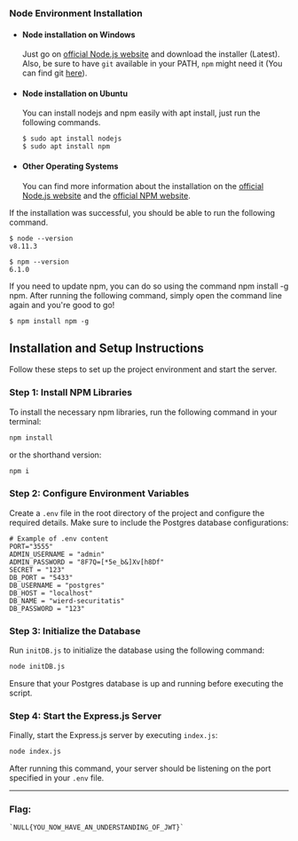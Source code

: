 ### Node Environment Installation
- #### Node installation on Windows

  Just go on [official Node.js website](https://nodejs.org/) and download the installer (Latest).
Also, be sure to have `git` available in your PATH, `npm` might need it (You can find git [here](https://git-scm.com/)).

- #### Node installation on Ubuntu

  You can install nodejs and npm easily with apt install, just run the following commands.

      $ sudo apt install nodejs
      $ sudo apt install npm

- #### Other Operating Systems
  You can find more information about the installation on the [official Node.js website](https://nodejs.org/) and the [official NPM website](https://npmjs.org/).

If the installation was successful, you should be able to run the following command.

    $ node --version
    v8.11.3

    $ npm --version
    6.1.0

If you need to update npm, you can do so using the command npm install -g npm. After running the following command, simply open the command line again and you're good to go!

    $ npm install npm -g

###
## Installation and Setup Instructions

Follow these steps to set up the project environment and start the server.

### Step 1: Install NPM Libraries

To install the necessary npm libraries, run the following command in your terminal:

```bash
npm install
```

or the shorthand version:

```bash
npm i
```

### Step 2: Configure Environment Variables

Create a `.env` file in the root directory of the project and configure the required details. Make sure to include the Postgres database configurations:

```
# Example of .env content
PORT="3555"
ADMIN_USERNAME = "admin"
ADMIN_PASSWORD = "8F7Q=[*5e_b&]Xv[h8Df"
SECRET = "123"
DB_PORT = "5433"
DB_USERNAME = "postgres"
DB_HOST = "localhost"
DB_NAME = "wierd-securitatis"
DB_PASSWORD = "123"
```

### Step 3: Initialize the Database

Run `initDB.js` to initialize the database using the following command:

```bash
node initDB.js
```

Ensure that your Postgres database is up and running before executing the script.

### Step 4: Start the Express.js Server

Finally, start the Express.js server by executing `index.js`:

```bash
node index.js
```

After running this command, your server should be listening on the port specified in your `.env` file.

---
### Flag:

```
`NULL{YOU_NOW_HAVE_AN_UNDERSTANDING_OF_JWT}`
```

